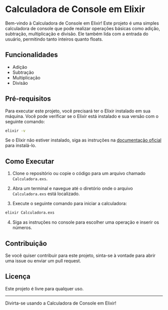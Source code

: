# Calculadora de Console em Elixir

Bem-vindo à Calculadora de Console em Elixir! Este projeto é uma simples calculadora de console que pode realizar operações básicas como adição, subtração, multiplicação e divisão. Ele também lida com a entrada do usuário, permitindo tanto inteiros quanto floats.

## Funcionalidades

- Adição
- Subtração
- Multiplicação
- Divisão

## Pré-requisitos

Para executar este projeto, você precisará ter o Elixir instalado em sua máquina. Você pode verificar se o Elixir está instalado e sua versão com o seguinte comando:

```bash
elixir -v
```

Se o Elixir não estiver instalado, siga as instruções na [documentação oficial](https://elixir-lang.org/install.html) para instalá-lo.

## Como Executar

1. Clone o repositório ou copie o código para um arquivo chamado `Calculadora.exs`.

2. Abra um terminal e navegue até o diretório onde o arquivo `Calculadora.exs` está localizado.

3. Execute o seguinte comando para iniciar a calculadora:

```bash
elixir Calculadora.exs
```

4. Siga as instruções no console para escolher uma operação e inserir os números.

## Contribuição

Se você quiser contribuir para este projeto, sinta-se à vontade para abrir uma issue ou enviar um pull request.

## Licença

Este projeto é livre para qualquer uso.

---

Divirta-se usando a Calculadora de Console em Elixir!

